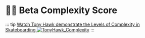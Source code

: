 # 🔷🔷 Beta Complexity Score

::: tip [Watch Tony Hawk demonstrate the Levels of Complexity in Skateboarding ![TonyHawk_Complexity](/TonyHawk_Complexity.png)]( https://www.youtube.com/watch?v=OOg-4mtA3Zo )
:::
